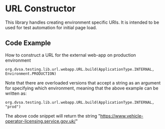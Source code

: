 # URL Constructor

This library handles creating environment specific URIs. It is intended to be used for test automation for initial page load.

## Code Example
How to construct a URL for the external web-app on production environment
```
org.dvsa.testing.lib.url.webapp.URL.build(ApplicationType.INTERNAL, Environment.PRODUCTION)
```
Note that there are overloaded versions that accept a string as an argument for specifying which environment, meaning that the above example can be written as:
```
org.dvsa.testing.lib.url.webapp.URL.build(ApplicationType.INTERNAL, "prod")
```

The above code snippet will return the string "https://www.vehicle-operator-licensing.service.gov.uk/"